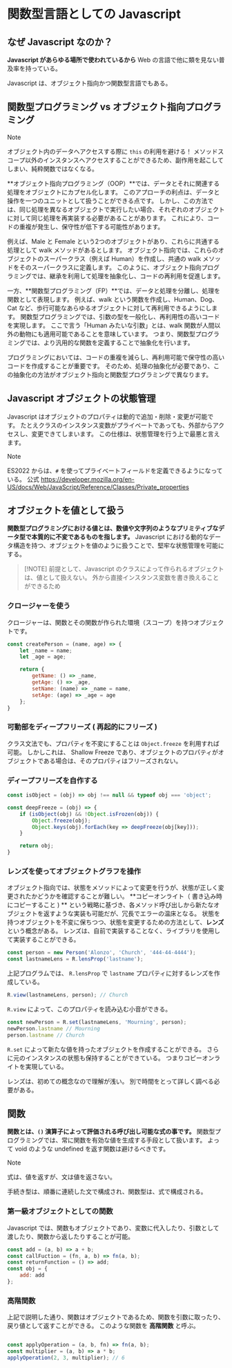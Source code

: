 # 関数型言語としての Javascript

## なぜ Javascript なのか？

**Javascript があらゆる場所で使われているから**
Web の言語で他に類を見ない普及率を持っている。

Javascript は、オブジェクト指向かつ関数型言語でもある。

## 関数型プログラミング vs オブジェクト指向プログラミング

> [!NOTE]
> オブジェクト内のデータへアクセスする際に `this` の利用を避ける！
> メソッドスコープ以外のインスタンスへアクセスすることができるため、副作用を起こしてしまい、純粋関数ではなくなる。

**オブジェクト指向プログラミング（OOP）**では、データとそれに関連する処理をオブジェクトにカプセル化します。
このアプローチの利点は、データと操作を一つのユニットとして扱うことができる点です。
しかし、この方法では、同じ処理を異なるオブジェクトで実行したい場合、それぞれのオブジェクトに対して同じ処理を再実装する必要があることがあります。
これにより、コードの重複が発生し、保守性が低下する可能性があります。

例えば、Male と Female という2つのオブジェクトがあり、これらに共通する処理として walk メソッドがあるとします。
オブジェクト指向では、これらのオブジェクトのスーパークラス（例えば Human）を作成し、共通の walk メソッドをそのスーパークラスに定義します。
このように、オブジェクト指向プログラミングでは、継承を利用して処理を抽象化し、コードの再利用を促進します。

一方、**関数型プログラミング（FP）**では、データと処理を分離し、処理を関数として表現します。
例えば、walk という関数を作成し、Human、Dog、Cat など、歩行可能なあらゆるオブジェクトに対して再利用できるようにします。
関数型プログラミングでは、引数の型を一般化し、再利用性の高いコードを実現します。
ここで言う「Human みたいな引数」とは、walk 関数が人間以外の動物にも適用可能であることを意味しています。
つまり、関数型プログラミングでは、より汎用的な関数を定義することで抽象化を行います。

プログラミングにおいては、コードの重複を減らし、再利用可能で保守性の高いコードを作成することが重要です。
そのため、処理の抽象化が必要であり、この抽象化の方法がオブジェクト指向と関数型プログラミングで異なります。

## Javascript オブジェクトの状態管理

Javascript はオブジェクトのプロパティは動的で追加・削除・変更が可能です。
たとえクラスのインスタンス変数がプライベートであっても、外部からアクセスし、変更できてしまいます。
この仕様は、状態管理を行う上で最悪と言えます。

> [!NOTE]
> ES2022 からは、`#` を使ってプライベートフィールドを定義できるようになっている。
> 公式 https://developer.mozilla.org/en-US/docs/Web/JavaScript/Reference/Classes/Private_properties

## オブジェクトを値として扱う

**関数型プログラミングにおける値とは、数値や文字列のようなプリミティブなデータ型で本質的に不変であるものを指します。**
Javascript における動的なデータ構造を持つ、オブジェクトを値のように扱うことで、堅牢な状態管理を可能にする。

> [!NOTE] 前提として、Javascript のクラスによって作られるオブジェクトは、値として扱えない。
> 外から直接インスタンス変数を書き換えることができるため

### クロージャーを使う

クロージャーは、関数とその関数が作られた環境（スコープ）を持つオブジェクトです。

```javascript
const createPerson = (name, age) => {
    let _name = name;
    let _age = age;

    return {
        getName: () => _name,
        getAge: () => _age,
        setName: (name) => _name = name,
        setAge: (age) => _age = age
    };
}
```

### 可動部をディープフリーズ ( 再起的にフリーズ )

クラス文法でも、プロパティを不変にすることは `Object.freeze` を利用すれば可能。
しかしこれは、 Shallow Freeze であり、オブジェクトのプロパティがオブジェクトである場合は、そのプロパティはフリーズされない。

### ディープフリーズを自作する

```javascript
const isObject = (obj) => obj !== null && typeof obj === 'object';

const deepFreeze = (obj) => {
    if (isObject(obj) && !Object.isFrozen(obj)) {
        Object.freeze(obj);
        Object.keys(obj).forEach(key => deepFreeze(obj[key]));
    }

    return obj;
}
```

### レンズを使ってオブジェクトグラフを操作

オブジェクト指向では、状態をメソッドによって変更を行うが、状態が正しく変更されたかどうかを確認することが難しい。
**コピーオンライト（ 書き込み時にコピーすること ) ** という戦略に基づき、各メソッド呼び出しから新たなオブジェクトを返すような実装も可能だが、冗長でエラーの温床となる。
状態を持つオブジェクトを不変に保ちつつ、状態を変更するための方法として、**レンズ** という概念がある。
レンズは、自前で実装することなく、ライブラリを使用して実装することができる。

```javascript
const person = new Person('Alonzo', 'Church', '444-44-4444');
const lastnameLens = R.lensProp('lastname');
```

上記プログラムでは、 `R.lensProp` で `lastname` プロパティに対するレンズを作成している。

```javascript
R.view(lastnameLens, person); // Church
```

`R.view` によって、このプロパティを読み込む小音ができる。

```javascript
const newPerson = R.set(lastnameLens, 'Mourning', person);
newPerson.lastname // Mourning
person.lastname // Church
```

`R.set` によって新たな値を持ったオブジェクトを作成することができる。
さらに元のインスタンスの状態も保持することができている。
つまりコピーオンライトを実現している。

レンズは、初めての概念なので理解が浅い。
別で時間をとって詳しく調べる必要がある。

## 関数

**関数とは、`()` 演算子によって評価される呼び出し可能な式の事です。**
関数型プログラミングでは、常に関数を有効な値を生成する手段として扱います。
よって void のような undefined を返す関数は避けるべきです。

> [!NOTE]
> 式は、値を返すが、文は値を返さない。

手続き型は、順番に連続した文で構成され、関数型は、式で構成される。

### 第一級オブジェクトとしての関数

Javascript では、関数もオブジェクトであり、変数に代入したり、引数として渡したり、関数から返したりすることが可能。

```javascript
const add = (a, b) => a + b;
const callFuction = (fn, a, b) => fn(a, b);
const returnFunction = () => add;
const obj = {
    add: add
};
```

### 高階関数

上記で説明した通り、関数はオブジェクトであるため、関数を引数に取ったり、戻り値として返すことができる。
このような関数を **高階関数** と呼ぶ。

```javascript

const applyOperation = (a, b, fn) => fn(a, b);
const multiplier = (a, b) => a * b;
applyOperation(2, 3, multiplier); // 6
```



